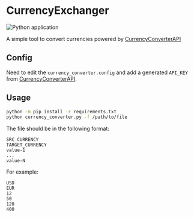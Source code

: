 # CurrencyExchanger

![Python application](https://github.com/TalShafir/CurrencyConverter/workflows/Python%20application/badge.svg)

A simple tool to convert currencies powered by [CurrencyConverterAPI](https://www.currencyconverterapi.com/)

Config
-----
Need to edit the `currency_converter.config` and add a generated `API_KEY` from [CurrencyConverterAPI](https://www.currencyconverterapi.com/).


Usage
-----
```sh
python -m pip install -r requirements.txt
python currency_converter.py -f /path/to/file
```

The file should be in the following format:
```text
SRC_CURRENCY
TARGET_CURRENCY
value-1
...
value-N
```

For example:
```text
USD
EUR
12
50
120
400
```
